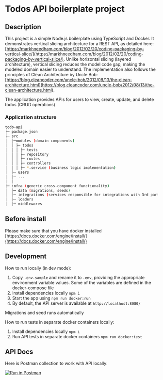 # Todos API boilerplate project

## Description

This project is a simple Node.js boilerplate using TypeScript and Docker. It demonstrates vertical slicing architecture for a REST API, as detailed here: [https://markhneedham.com/blog/2012/02/20/coding-packaging-by-vertical-slice/](https://markhneedham.com/blog/2012/02/20/coding-packaging-by-vertical-slice/). Unlike horizontal slicing (layered architecture), vertical slicing reduces the model code gap, making the modeled domain easier to understand. The implementation also follows the principles of Clean Architecture by Uncle Bob: [https://blog.cleancoder.com/uncle-bob/2012/08/13/the-clean-architecture.html](https://blog.cleancoder.com/uncle-bob/2012/08/13/the-clean-architecture.html).

The application provides APIs for users to view, create, update, and delete todos (CRUD operations)

### Application structure

```bash
todo-api
├─ package.json
├─ src
│  ├─modules (domain components)
│  │ ├─ todos
│  │ │ ├─ tests
│  │ │ ├─ repository
│  │ │ ├─ routes
│  │ │ ├─ controllers
│  │ │ ├─ *.service (business logic implementation)
│  ├─ users
│  ├─ ...
│  │
├─ infra (generic cross-component functionality)
│  ├─ data (migrations, seeds)
│  ├─ integrations (services responsible for integrations with 3rd party services - belong to repository layer)
│  ├─ loaders
│  ├─ middlewares
```

## Before install

Please make sure that you have docker installed [https://docs.docker.com/engine/install/](https://docs.docker.com/engine/install/)

## Development

How to run locally (in dev mode):

1. Copy `.env.sample` and rename it to `.env`, providing the appropriate environment variable values. Some of the variables are defined in the docker-compose file
2. Install dependencies locally `npm i`
3. Start the app using `npm run docker:run`
4. By default, the API server is available at `http://localhost:8080/`

Migrations and seed runs automatically

How to run tests in separate docker containers locally:

1. Install dependencies locally `npm i`
2. Run API tests in separate docker containers `npm run docker:test`

## API Docs

Here is Postman collection to work with API locally:

[![Run in Postman](https://run.pstmn.io/button.svg)](https://www.getpostman.com/collections/f59aee4039af3634b7e7)
